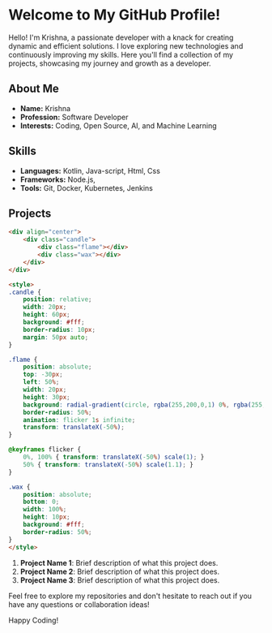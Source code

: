 # Welcome to My GitHub Profile!

Hello! I'm Krishna, a passionate developer with a knack for creating dynamic and efficient solutions. I love exploring new technologies and continuously improving my skills. Here you'll find a collection of my projects, showcasing my journey and growth as a developer.

## About Me

- **Name:** Krishna
- **Profession:** Software Developer
- **Interests:** Coding, Open Source, AI, and Machine Learning

## Skills

- **Languages:** Kotlin, Java-script, Html, Css
- **Frameworks:** Node.js,
- **Tools:** Git, Docker, Kubernetes, Jenkins

## Projects

```html
<div align="center">
    <div class="candle">
        <div class="flame"></div>
        <div class="wax"></div>
    </div>
</div>

<style>
.candle {
    position: relative;
    width: 20px;
    height: 60px;
    background: #fff;
    border-radius: 10px;
    margin: 50px auto;
}

.flame {
    position: absolute;
    top: -30px;
    left: 50%;
    width: 20px;
    height: 30px;
    background: radial-gradient(circle, rgba(255,200,0,1) 0%, rgba(255,100,0,1) 70%, rgba(255,0,0,1) 100%);
    border-radius: 50%;
    animation: flicker 1s infinite;
    transform: translateX(-50%);
}

@keyframes flicker {
    0%, 100% { transform: translateX(-50%) scale(1); }
    50% { transform: translateX(-50%) scale(1.1); }
}

.wax {
    position: absolute;
    bottom: 0;
    width: 100%;
    height: 10px;
    background: #fff;
    border-radius: 50%;
}
</style>
```

1. **Project Name 1**: Brief description of what this project does.
2. **Project Name 2**: Brief description of what this project does.
3. **Project Name 3**: Brief description of what this project does.

Feel free to explore my repositories and don't hesitate to reach out if you have any questions or collaboration ideas!

Happy Coding!